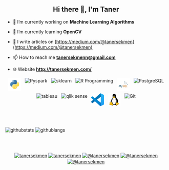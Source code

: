 
<h2 align="center">Hi there 👋, I'm Taner</h2>



- 🔭 I’m currently working on **Machine Learning Algorithms**

- 🌱 I’m currently learning **OpenCV**

- 📝 I write articles on [https://medium.com/@tanersekmen](https://medium.com/@tanersekmen)

- 📫 How to reach me **tanersekmenn@gmail.com**

-	🌐 Website **http://tanersekmen.com/** 

<p align="center">
<img src="https://raw.githubusercontent.com/github/explore/80688e429a7d4ef2fca1e82350fe8e3517d3494d/topics/python/python.png" alt="Python" height="40" style="vertical-align:top; margin:4px">
<img src="https://e7.pngegg.com/pngimages/263/900/png-clipart-apache-spark-apache-zeppelin-apache-software-foundation-apache-hadoop-tutorial-spark-miscellaneous-text.png" alt="Pyspark" height="40" style="vertical-align:top; margin:4px">
<img src="https://upload.wikimedia.org/wikipedia/commons/thumb/0/05/Scikit_learn_logo_small.svg/1200px-Scikit_learn_logo_small.svg.png" alt="sklearn" height="40" style="vertical-align:top; margin:4px">
<img src="https://raw.githubusercontent.com/jmnote/z-icons/master/svg/r.svg" alt="R Programming" height="40" style="vertical-align:top; margin:4px">
<img src="https://raw.githubusercontent.com/github/explore/80688e429a7d4ef2fca1e82350fe8e3517d3494d/topics/mysql/mysql.png" alt="MySQL" height="40" style="vertical-align:top; margin:4px">
<img src="https://upload.wikimedia.org/wikipedia/commons/thumb/2/29/Postgresql_elephant.svg/1080px-Postgresql_elephant.svg.png" alt="PostgreSQL" height="40" style="vertical-align:top; margin:4px">
<img src="https://user-images.githubusercontent.com/18670428/67620073-ca558e00-f7fa-11e9-9ea2-ed3a80c59210.png" alt="tableau" height="40" style="vertical-align:top; margin:4px">
<img src="https://www.doclogic.nl/hs-fs/hubfs/Logos/Koppelingen/Pagina/Koppeling-JOIN-QlikSense.png?width=900&name=Koppeling-JOIN-QlikSense.png" alt="qlik sense" height="40" style="vertical-align:top; margin:4px">
<img src="https://raw.githubusercontent.com/github/explore/80688e429a7d4ef2fca1e82350fe8e3517d3494d/topics/visual-studio-code/visual-studio-code.png" alt="VS Code" height="40" style="vertical-align:top; margin:4px">
<img src="https://raw.githubusercontent.com/github/explore/80688e429a7d4ef2fca1e82350fe8e3517d3494d/topics/linux/linux.png" alt="Linux" height="40" style="vertical-align:top; margin:4px">
<img src="https://miro.medium.com/freeze/max/1200/1*xJdaL3X77BKCFqJfHt-Hpw.gif" alt="Git" height="40" style="vertical-align:top; margin:4px">
</p>


<br></br>

![githubstats](https://github-readme-stats.vercel.app/api?username=tanersekmen&hide_rank=true&hide=commits&count_private=true&show_icons=true&hide_border=true&hide_title=false)
![githublangs](https://github-readme-stats.vercel.app/api/top-langs/?username=tanersekmen&layout=compact&hide_border=true)

<br></br>


  
  
<p align="center">
<a href="https://twitter.com/TanerSekmenn" target="blank"><img align="center" src="https://pbs.twimg.com/media/D7Q-gzVXsAIr_0A.png" alt="tanersekmen" height="40" width="40" /></a>
<a href="https://kaggle.com/tanersekmen" target="blank"><img align="center" src="https://avatars.mds.yandex.net/i?id=6848e806ec5191d346299d178c28e026-5858549-images-thumbs&n=13" alt="tanersekmen" height="40" width="40" /></a>
<a href="https://medium.com/@tanersekmen" target="blank"><img align="center" src="https://avatars.mds.yandex.net/i?id=8e3cc0205a5aa52c45f2a39b2ba42dac-4568533-images-thumbs&n=13" alt="@tanersekmen" height="40" width="40" /></a>
<a href="https://linkedin.com/in/tanersekmen" target="blank"><img align="center" src="https://avatars.mds.yandex.net/i?id=0e8fb003824e8cf549a158621636ea00-5888323-images-thumbs&n=13" alt="@tanersekmen" height="40" width="40" /></a>
<a href="https://github.com/tanersekmen" target="blank"><img align="center" src="https://avatars.mds.yandex.net/i?id=79a87002cc1c83ed4077b39ef6a577e6-5519673-images-thumbs&n=13" alt="@tanersekmen" height="40" width="40" /></a>
</p>


